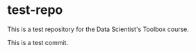 # test-repo
This is a test repository for the Data Scientist's Toolbox course.

This is a test commit.
